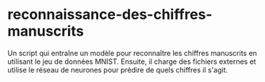 # reconnaissance-des-chiffres-manuscrits

Un script qui entraîne un modèle pour reconnaître les chiffres manuscrits en utilisant le jeu de données MNIST. Ensuite, il charge des fichiers externes et utilise le réseau de neurones pour prédire de quels chiffres il s'agit.
